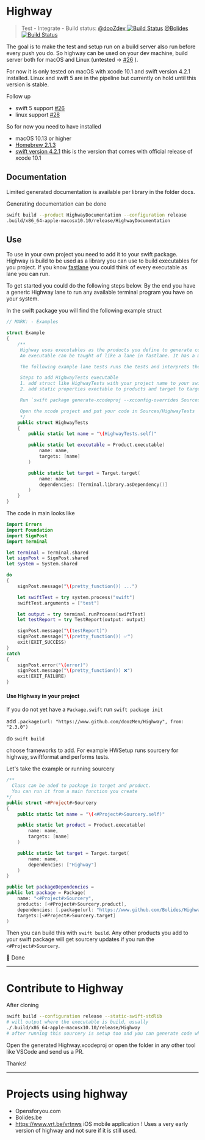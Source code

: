 
# Highway 
> Test - Integrate - Build status: [@dooZdev ![Build Status](https://app.bitrise.io/app/74c2194000b08d9d/status.svg?token=IqTwBXnTwOzE2pc1p3-aHw)](https://app.bitrise.io/app/74c2194000b08d9d) [@Bolides ![Build Status](https://app.bitrise.io/app/02016c93faf5b17b/status.svg?token=-WGqOL_RvB5Ir43fRaMd0g&branch=master)](https://app.bitrise.io/app/02016c93faf5b17b)


The goal is to make the test and setup run on a build server also run before every push you do. So highway can be used on your dev machine, build server both for macOS and Linux (untested -> [#26](https://github.com/dooZdev/Highway/issues/26) ).

For now it is only tested on macOS with xcode 10.1 and swift version 4.2.1 installed. Linux and swift 5 are in the pipeline but currently on hold until this version is stable. 

Follow up

* swift 5 support [#26](https://github.com/dooZdev/Highway/issues/26)
* linux support [#28](https://github.com/dooZdev/Highway/issues/28)

So for now you need to have installed

* macOS 10.13 or higher
* [Homebrew 2.1.3](https://github.com/Homebrew/brew)
* [swift version 4.2.1](https://www.swift.org) this is the version that comes with official release of xcode 10.1

## Documentation

Limited generated documentation is available per library in the folder docs.

Generating documentation can be done 

```bash
swift build --product HighwayDocumentation --configuration release
.build/x86_64-apple-macosx10.10/release/HighwayDocumentation
```

## Use

To use in your own project you need to add it to your swift package. Highway is build to be used as a library you can use to build executables for you project. If you know [fastlane](https://github.com/fastlane/fastlane) you could think of every executable as lane you can run.

To get started you could do the following steps below. By the end you have a generic Highway lane to run any available terminal program you have on your system.

In the swift package you will find the following example struct

```swift
// MARK: - Examples

struct Example
{
    /**
     Highway uses executables as the products you define to generate code or do some continuous integration.
     An executable can be taught of like a lane in fastlane. It has a main and imports libraries from Highway to perform its tasks

     The following example lane tests runs the tests and interprets the output in a TestReport.

     Steps to add HighwayTests executable
     1. add struct like HighwayTests with your project name to your swift package
     2. add static properties exectable to products and target to target of swift package

     Run `swift package generate-xcodeproj --xcconfig-overrides Sources/macOS.xcconfig`

     Open the xcode project and put your code in Sources/HighwayTests
     */
    public struct HighwayTests
    {
        public static let name = "\(HighwayTests.self)"

        public static let executable = Product.executable(
            name: name,
            targets: [name]
        )

        public static let target = Target.target(
            name: name,
            dependencies: [Terminal.library.asDependency()]
        )
    }
}
```

The code in main looks like

```swift
import Errors
import Foundation
import SignPost
import Terminal

let terminal = Terminal.shared
let signPost = SignPost.shared
let system = System.shared

do
{
    signPost.message("\(pretty_function()) ...")

    let swiftTest = try system.process("swift")
    swiftTest.arguments = ["test"]

    let output = try terminal.runProcess(swiftTest)
    let testReport = try TestReport(output: output)

    signPost.message("\(testReport)")
    signPost.message("\(pretty_function()) ✅")
    exit(EXIT_SUCCESS)
}
catch
{
    signPost.error("\(error)")
    signPost.message("\(pretty_function()) ❌")
    exit(EXIT_FAILURE)
}

```

#### Use Highway in your project

If you do not yet have a `Package.swift` run `swift package init`

add `.package(url: "https://www.github.com/doozMen/Highway", from: "2.3.0")`

do `swift build`

choose frameworks to add. For example HWSetup runs sourcery for highway, swiftformat and performs tests.

Let's take the example or running sourcery

``` swift
/**
  Class can be aded to package in target and product.
  You can run it from a main function you create
*/
public struct <#Project#>Sourcery
{
    public static let name = "\(<#Project#>Sourcery.self)"

    public static let product = Product.executable(
        name: name,
        targets: [name]
    )

    public static let target = Target.target(
        name: name,
        dependencies: ["Highway"]
    )
}

public let packageDependencies = 
public let package = Package(
    name: "<#Project#>Sourcery",
    products: [<#Project#>Sourcery.product],
    dependencies: [.package(url: "https://www.github.com/Bolides/Highway", "2.10.6" ..< "3.0.0"),],
    targets:[<#Project#>Sourcery.target]
)
```


Then you can build this with `swift build`. Any other products you add to your swift package will get sourcery updates if you run the `<#Project#>Sourcery`.

🚀 Done

---

# Contribute to Highway


After cloning 

``` bash
swift build --configuration release --static-swift-stdlib 
# will output where the executable is build, usually
./.build/x86_64-apple-macosx10.10/release/Highway
# after running this sourcery is setup too and you can generate code when needed
```

Open the generated Highway.xcodeproj or open the folder in any other tool like VSCode and send us a PR.

Thanks!

---

# Projects using highway

* Opensforyou.com
* Bolides.be
* https://www.vrt.be/vrtnws iOS mobile application ! Uses a very early version of highway and not sure if it is still used.
